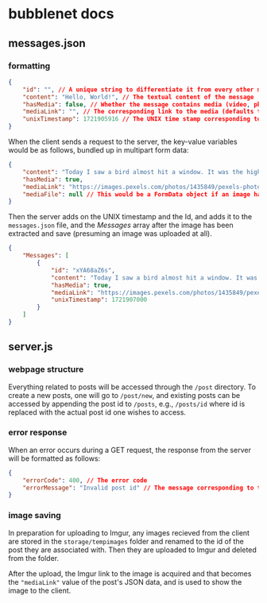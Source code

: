 # bubblenet docs

## messages.json
### formatting

```json
{
	"id": "", // A unique string to differentiate it from every other message
	"content": "Hello, World!", // The textual content of the message
	"hasMedia": false, // Whether the message contains media (video, photo, etc) or not
	"mediaLink": "", // The corresponding link to the media (defaults to an empty string if hasMedia is false)
	"unixTimestamp": 1721905916 // The UNIX time stamp corresponding to when the message was received by the server (in the server's local time)
}
```  
  
When the client sends a request to the server, the key-value variables would be as follows, bundled up in multipart form data:
```json
{
	"content": "Today I saw a bird almost hit a window. It was the highlight of my day. I wonder what that says about me?",
	"hasMedia": true,
	"mediaLink": "https://images.pexels.com/photos/1435849/pexels-photo-1435849.jpeg?cs=srgb&dl=pexels-enginakyurt-1435849.jpg&fm=jpg",
	"mediaFile": null // This would be a FormData object if an image had been uploaded by the client
}
```  
  
Then the server adds on the UNIX timestamp and the Id, and adds it to the ``messages.json`` file, and the *Messages* array after the image has been extracted and save (presuming an image was uploaded at all).  
```json
{
	"Messages": [
		{
			"id": "xYA68aZ6s",
			"content": "Today I saw a bird almost hit a window. It was the highlight of my day. I wonder what that says about me?",
			"hasMedia": true,
			"mediaLink": "https://images.pexels.com/photos/1435849/pexels-photo-1435849.jpeg?cs=srgb&dl=pexels-enginakyurt-1435849.jpg&fm=jpg",
			"unixTimestamp": 1721907000
		}
	]
}
```

## server.js
### webpage structure

Everything related to posts will be accessed through the ``/post`` directory. To create a new posts, one will go to ``/post/new``, and existing posts can be accessed by appending the post id to ``/posts``, e.g., ``/posts/id`` where id is replaced with the actual post id one wishes to access.

### error response

When an error occurs during a GET request, the response from the server will be formatted as follows:
```json
{
	"errorCode": 400, // The error code
	"errorMessage": "Invalid post id" // The message corresponding to the code
}
```

### image saving

In preparation for uploading to Imgur, any images recieved from the client are stored in the ``storage/tempimages`` folder and renamed to the id of the post they are associated with. Then they are uploaded to Imgur and deleted from the folder.  
  
After the upload, the Imgur link to the image is acquired and that becomes the ``"mediaLink"`` value of the post's JSON data, and is used to show the image to the client.